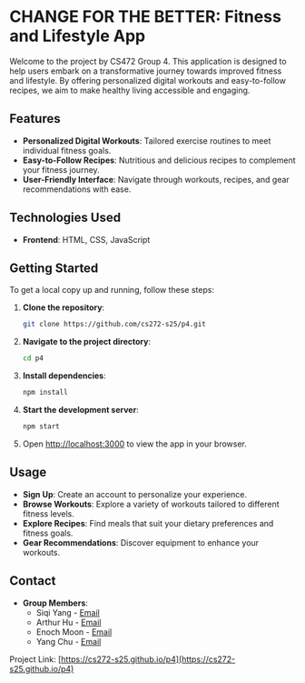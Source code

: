 # CHANGE FOR THE BETTER: Fitness and Lifestyle App

Welcome to the project by CS472 Group 4. This application is designed to help users embark on a transformative journey towards improved fitness and lifestyle. By offering personalized digital workouts and easy-to-follow recipes, we aim to make healthy living accessible and engaging.

## Features

- **Personalized Digital Workouts**: Tailored exercise routines to meet individual fitness goals.
- **Easy-to-Follow Recipes**: Nutritious and delicious recipes to complement your fitness journey.
- **User-Friendly Interface**: Navigate through workouts, recipes, and gear recommendations with ease.

## Technologies Used

- **Frontend**: HTML, CSS, JavaScript

## Getting Started

To get a local copy up and running, follow these steps:

1. **Clone the repository**:
   ```bash
   git clone https://github.com/cs272-s25/p4.git
   ```
2. **Navigate to the project directory**:
   ```bash
   cd p4
   ```
3. **Install dependencies**:
   ```bash
   npm install
   ```
4. **Start the development server**:
   ```bash
   npm start
   ```
5. Open [http://localhost:3000](http://localhost:3000) to view the app in your browser.

## Usage

- **Sign Up**: Create an account to personalize your experience.
- **Browse Workouts**: Explore a variety of workouts tailored to different fitness levels.
- **Explore Recipes**: Find meals that suit your dietary preferences and fitness goals.
- **Gear Recommendations**: Discover equipment to enhance your workouts.

## Contact

- **Group Members**:
  - Siqi Yang - [Email](syang687@wisc.edu)
  - Arthur Hu - [Email](bhu59@wisc.edu)
  - Enoch Moon - [Email](etmoon@wisc.edu)
  - Yang Chu - [Email](ychu88@wisc.edu)

Project Link: [https://cs272-s25.github.io/p4](https://cs272-s25.github.io/p4)